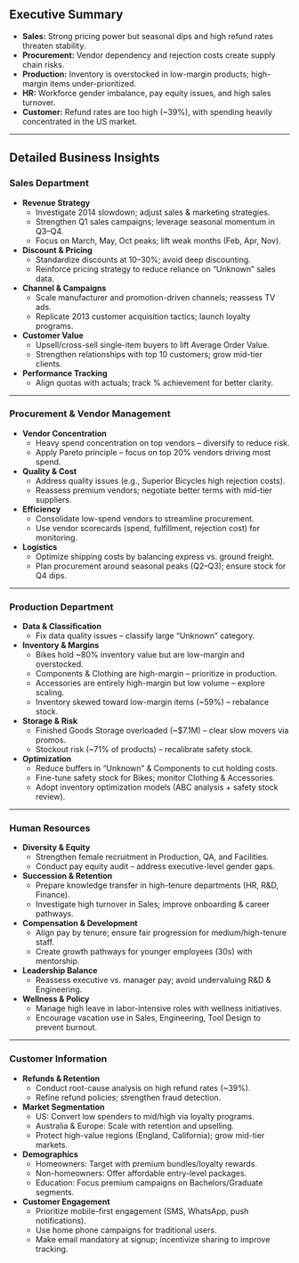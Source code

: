 ## Executive Summary
- **Sales:** Strong pricing power but seasonal dips and high refund rates threaten stability.  
- **Procurement:** Vendor dependency and rejection costs create supply chain risks.  
- **Production:** Inventory is overstocked in low-margin products; high-margin items under-prioritized.  
- **HR:** Workforce gender imbalance, pay equity issues, and high sales turnover.  
- **Customer:** Refund rates are too high (~39%), with spending heavily concentrated in the US market.  

---

## Detailed Business Insights

### Sales Department
- **Revenue Strategy**
  - Investigate 2014 slowdown; adjust sales & marketing strategies.  
  - Strengthen Q1 sales campaigns; leverage seasonal momentum in Q3–Q4.  
  - Focus on March, May, Oct peaks; lift weak months (Feb, Apr, Nov).  
- **Discount & Pricing**
  - Standardize discounts at 10–30%; avoid deep discounting.  
  - Reinforce pricing strategy to reduce reliance on “Unknown” sales data.  
- **Channel & Campaigns**
  - Scale manufacturer and promotion-driven channels; reassess TV ads.  
  - Replicate 2013 customer acquisition tactics; launch loyalty programs.  
- **Customer Value**
  - Upsell/cross-sell single-item buyers to lift Average Order Value.  
  - Strengthen relationships with top 10 customers; grow mid-tier clients.  
- **Performance Tracking**
  - Align quotas with actuals; track % achievement for better clarity.  

---

### Procurement & Vendor Management
- **Vendor Concentration**
  - Heavy spend concentration on top vendors – diversify to reduce risk.  
  - Apply Pareto principle – focus on top 20% vendors driving most spend.  
- **Quality & Cost**
  - Address quality issues (e.g., Superior Bicycles high rejection costs).  
  - Reassess premium vendors; negotiate better terms with mid-tier suppliers.  
- **Efficiency**
  - Consolidate low-spend vendors to streamline procurement.  
  - Use vendor scorecards (spend, fulfillment, rejection cost) for monitoring.  
- **Logistics**
  - Optimize shipping costs by balancing express vs. ground freight.  
  - Plan procurement around seasonal peaks (Q2–Q3); ensure stock for Q4 dips.  

---

### Production Department
- **Data & Classification**
  - Fix data quality issues – classify large “Unknown” category.  
- **Inventory & Margins**
  - Bikes hold ~80% inventory value but are low-margin and overstocked.  
  - Components & Clothing are high-margin – prioritize in production.  
  - Accessories are entirely high-margin but low volume – explore scaling.  
  - Inventory skewed toward low-margin items (~59%) – rebalance stock.  
- **Storage & Risk**
  - Finished Goods Storage overloaded (~$7.1M) – clear slow movers via promos.  
  - Stockout risk (~71% of products) – recalibrate safety stock.  
- **Optimization**
  - Reduce buffers in “Unknown” & Components to cut holding costs.  
  - Fine-tune safety stock for Bikes; monitor Clothing & Accessories.  
  - Adopt inventory optimization models (ABC analysis + safety stock review).  

---

### Human Resources 
- **Diversity & Equity**
  - Strengthen female recruitment in Production, QA, and Facilities.  
  - Conduct pay equity audit – address executive-level gender gaps.  
- **Succession & Retention**
  - Prepare knowledge transfer in high-tenure departments (HR, R&D, Finance).  
  - Investigate high turnover in Sales; improve onboarding & career pathways.  
- **Compensation & Development**
  - Align pay by tenure; ensure fair progression for medium/high-tenure staff.  
  - Create growth pathways for younger employees (30s) with mentorship.  
- **Leadership Balance**
  - Reassess executive vs. manager pay; avoid undervaluing R&D & Engineering.  
- **Wellness & Policy**
  - Manage high leave in labor-intensive roles with wellness initiatives.  
  - Encourage vacation use in Sales, Engineering, Tool Design to prevent burnout.  

---

### Customer Information
- **Refunds & Retention**
  - Conduct root-cause analysis on high refund rates (~39%).  
  - Refine refund policies; strengthen fraud detection.  
- **Market Segmentation**
  - US: Convert low spenders to mid/high via loyalty programs.  
  - Australia & Europe: Scale with retention and upselling.  
  - Protect high-value regions (England, California); grow mid-tier markets.  
- **Demographics**
  - Homeowners: Target with premium bundles/loyalty rewards.  
  - Non-homeowners: Offer affordable entry-level packages.  
  - Education: Focus premium campaigns on Bachelors/Graduate segments.  
- **Customer Engagement**
  - Prioritize mobile-first engagement (SMS, WhatsApp, push notifications).  
  - Use home phone campaigns for traditional users.  
  - Make email mandatory at signup; incentivize sharing to improve tracking.  